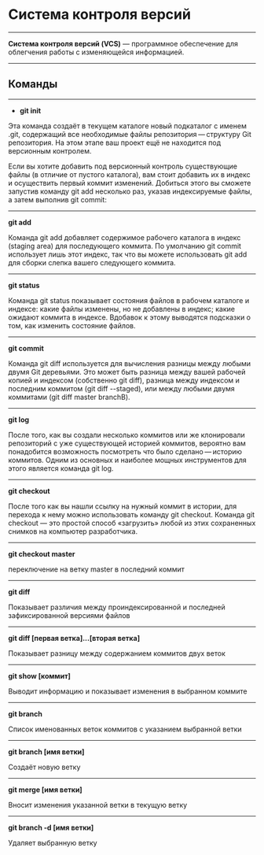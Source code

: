 # Система контроля версий

---

**Cистема контроля версий (VCS)** — программное обеспечение для облегчения работы с изменяющейся информацией.

---

## Команды

---

- **git init**

Эта команда создаёт в текущем каталоге новый подкаталог с именем .git, содержащий все необходимые файлы репозитория — структуру Git репозитория. На этом этапе ваш проект ещё не находится под версионным контролем.

Если вы хотите добавить под версионный контроль существующие файлы (в отличие от пустого каталога), вам стоит добавить их в индекс и осуществить первый коммит изменений. Добиться этого вы сможете запустив команду git add несколько раз, указав индексируемые файлы, а затем выполнив git commit:

---

**git add**

Команда git add добавляет содержимое рабочего каталога в индекс (staging area) для последующего коммита. По умолчанию git commit использует лишь этот индекс, так что вы можете использовать git add для сборки слепка вашего следующего коммита.

---

**git status**

Команда git status показывает состояния файлов в рабочем каталоге и индексе: какие файлы изменены, но не добавлены в индекс; какие ожидают коммита в индексе. Вдобавок к этому выводятся подсказки о том, как изменить состояние файлов.

---

**git commit**

Команда git diff используется для вычисления разницы между любыми двумя Git деревьями. Это может быть разница между вашей рабочей копией и индексом (собственно git diff), разница между индексом и последним коммитом (git diff --staged), или между любыми двумя коммитами (git diff master branchB).

---

**git log**

После того, как вы создали несколько коммитов или же клонировали репозиторий с уже существующей историей коммитов, вероятно вам понадобится возможность посмотреть что было сделано — историю коммитов. Одним из основных и наиболее мощных инструментов для этого является команда git log.

---

**git checkout**

После того как вы нашли ссылку на нужный коммит в истории, для перехода к нему можно использовать команду git checkout. Команда git checkout — это простой способ «загрузить» любой из этих сохраненных снимков на компьютер разработчика.

---

**git checkout master**

переключение на ветку master в последний коммит

---

**git diff**

Показывает различия между проиндексированной и последней зафиксированной версиями файлов

---

**git diff [первая ветка]...[вторая ветка]**

Показывает разницу между содержанием коммитов двух веток

---

**git show [коммит]**

Выводит информацию и показывает изменения в выбранном коммите

---

**git branch**

Список именованных веток коммитов с указанием выбранной ветки

---

**git branch [имя ветки]**

Создаёт новую ветку

---

**git merge [имя ветки]**

Вносит изменения указанной ветки в текущую ветку

---

**git branch -d [имя ветки]**

Удаляет выбранную ветку
